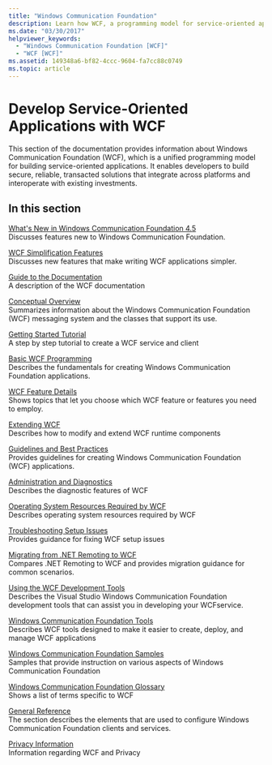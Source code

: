 ```yaml
---
title: "Windows Communication Foundation"
description: Learn how WCF, a programming model for service-oriented applications, enables you to build secure, reliable, transacted solutions.
ms.date: "03/30/2017"
helpviewer_keywords:
  - "Windows Communication Foundation [WCF]"
  - "WCF [WCF]"
ms.assetid: 149348a6-bf82-4ccc-9604-fa7cc88c0749
ms.topic: article
---
```

# Develop Service-Oriented Applications with WCF

This section of the documentation provides information about Windows Communication Foundation (WCF), which is a unified programming model for building service-oriented applications. It enables developers to build secure, reliable, transacted solutions that integrate across platforms and interoperate with existing investments.

## In this section

 [What's New in Windows Communication Foundation 4.5](whats-new.md)\
 Discusses features new to Windows Communication Foundation.

 [WCF Simplification Features](wcf-simplification-features.md)\
 Discusses new features that make writing WCF applications simpler.

 [Guide to the Documentation](guide-to-the-documentation.md)\
 A description of the WCF documentation

 [Conceptual Overview](conceptual-overview.md)\
 Summarizes information about the Windows Communication Foundation (WCF) messaging system and the classes that support its use.

 [Getting Started Tutorial](getting-started-tutorial.md)\
 A step by step tutorial to create a WCF service and client

 [Basic WCF Programming](basic-wcf-programming.md)\
 Describes the fundamentals for creating Windows Communication Foundation applications.

 [WCF Feature Details](./feature-details/index.md)\
 Shows topics that let you choose which WCF feature or features you need to employ.

 [Extending WCF](./extending/index.md)\
 Describes how to modify and extend WCF runtime components

 [Guidelines and Best Practices](guidelines-and-best-practices.md)\
 Provides guidelines for creating Windows Communication Foundation (WCF) applications.

 [Administration and Diagnostics](./diagnostics/index.md)\
 Describes the diagnostic features of WCF

 [Operating System Resources Required by WCF](operating-system-resources-required-by-wcf.md)\
 Describes operating system resources required by WCF

 [Troubleshooting Setup Issues](troubleshooting-setup-issues.md)\
 Provides guidance for fixing WCF setup issues

 [Migrating from .NET Remoting to WCF](migrating-from-net-remoting-to-wcf.md)\
 Compares .NET Remoting to WCF and provides migration guidance for common scenarios.

 [Using the WCF Development Tools](using-the-wcf-development-tools.md)\
 Describes the Visual Studio Windows Communication Foundation development tools that can assist you in developing your WCFservice.

 [Windows Communication Foundation Tools](tools.md)\
 Describes WCF tools designed to make it easier to create, deploy, and manage WCF applications

 [Windows Communication Foundation Samples](./samples/index.md)\
 Samples that provide instruction on various aspects of Windows Communication Foundation

 [Windows Communication Foundation Glossary](glossary.md)\
 Shows a list of terms specific to WCF

 [General Reference](general-reference.md)\
 The section describes the elements that are used to configure Windows Communication Foundation clients and services.

 [Privacy Information](privacy-information.md)\
 Information regarding WCF and Privacy

